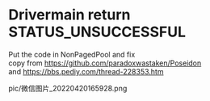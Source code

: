 # Drivermain return STATUS_UNSUCCESSFUL

Put the code in NonPagedPool and fix  
copy from https://github.com/paradoxwastaken/Poseidon  
and https://bbs.pediy.com/thread-228353.htm  

pic/微信图片_20220420165928.png
